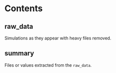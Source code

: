 # Contents

## raw_data

Simulations as they appear with heavy files removed.

## summary

Files or values extracted from the `raw_data`.
